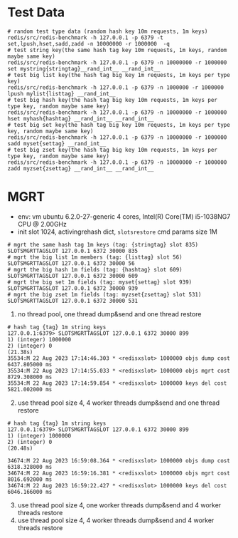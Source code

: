 # Test Data
```shell
# random test type data (random hash key 10m requests, 1m keys)
redis/src/redis-benchmark -h 127.0.0.1 -p 6379 -t set,lpush,hset,sadd,zadd -n 10000000 -r 1000000  -q
# test string key(the same hash tag key 10m requests, 1m keys, random maybe same key)
redis/src/redis-benchmark -h 127.0.0.1 -p 6379 -n 10000000 -r 1000000 set mystring{stringtag}__rand_int__ __rand_int__
# test big list key(the hash tag big key 1m requests, 1m keys per type key)
redis/src/redis-benchmark -h 127.0.0.1 -p 6379 -n 1000000 -r 1000000 lpush mylist{listtag} __rand_int__
# test big hash key(the hash tag big key 10m requests, 1m keys per type key, random maybe same key)
redis/src/redis-benchmark -h 127.0.0.1 -p 6379 -n 10000000 -r 1000000 hset myhash{hashtag} __rand_int__ __rand_int__
# test big set key(the hash tag big key 10m requests, 1m keys per type key, random maybe same key)
redis/src/redis-benchmark -h 127.0.0.1 -p 6379 -n 10000000 -r 1000000 sadd myset{settag} __rand_int__
# test big zset key(the hash tag big key 10m requests, 1m keys per type key, random maybe same key)
redis/src/redis-benchmark -h 127.0.0.1 -p 6379 -n 10000000 -r 1000000 zadd myzset{zsettag} __rand_int__ __rand_int__
```
# MGRT
* env: vm ubuntu 6.2.0-27-generic 4 cores, Intel(R) Core(TM) i5-1038NG7 CPU @ 2.00GHz
* init slot 1024, activingrehash dict, `slotsrestore` cmd params size 1M
```shell
# mgrt the same hash tag 1m keys (tag: {stringtag} slot 835)
SLOTSMGRTTAGSLOT 127.0.0.1 6372 30000 835
# mgrt the big list 1m members (tag: {listtag} slot 56)
SLOTSMGRTTAGSLOT 127.0.0.1 6372 30000 56
# mgrt the big hash 1m fields (tag: {hashtag} slot 609)
SLOTSMGRTTAGSLOT 127.0.0.1 6372 30000 609
# mgrt the big set 1m fields (tag: myset{settag} slot 939)
SLOTSMGRTTAGSLOT 127.0.0.1 6372 30000 939
# mgrt the big zset 1m fields (tag: myzset{zsettag} slot 531)
SLOTSMGRTTAGSLOT 127.0.0.1 6372 30000 531
```
1. no thread pool, one thread dump&send and one thread restore
```shell
# hash tag {tag} 1m string keys
127.0.0.1:6379> SLOTSMGRTTAGSLOT 127.0.0.1 6372 30000 899
1) (integer) 1000000
2) (integer) 0
(21.38s)
35534:M 22 Aug 2023 17:14:46.303 * <redisxslot> 1000000 objs dump cost 6437.805000 ms
35534:M 22 Aug 2023 17:14:55.033 * <redisxslot> 1000000 objs mgrt cost 8729.308000 ms
35534:M 22 Aug 2023 17:14:59.854 * <redisxslot> 1000000 keys del cost 5821.002000 ms
```
2. use thread pool size 4, 4 worker threads dump&send and one thread restore
```shell
# hash tag {tag} 1m string keys
127.0.0.1:6379> SLOTSMGRTTAGSLOT 127.0.0.1 6372 30000 899
1) (integer) 1000000
2) (integer) 0
(20.48s)

34674:M 22 Aug 2023 16:59:08.364 * <redisxslot> 1000000 objs dump cost 6318.328000 ms
34674:M 22 Aug 2023 16:59:16.381 * <redisxslot> 1000000 objs mgrt cost 8016.692000 ms
34674:M 22 Aug 2023 16:59:22.427 * <redisxslot> 1000000 keys del cost 6046.166000 ms
```
3. use thread pool size 4, one worker threads dump&send and 4 worker threads restore
4. use thread pool size 4, 4 worker threads dump&send and 4 worker threads restore
